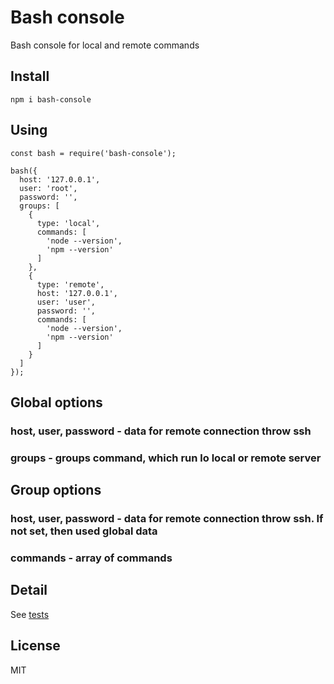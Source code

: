 # Bash console
Bash console for local and remote commands

## Install
```
npm i bash-console
```

## Using
```JS
const bash = require('bash-console');
 
bash({
  host: '127.0.0.1',
  user: 'root',
  password: '',
  groups: [
    {
      type: 'local',
      commands: [
        'node --version',
        'npm --version'
      ]
    },
    {
      type: 'remote',
      host: '127.0.0.1',
      user: 'user',
      password: '',
      commands: [
        'node --version',
        'npm --version'
      ]
    }
  ]
});
```
## Global options
### host, user, password - data for remote connection throw ssh
### groups - groups command, which run lo local or remote server

## Group options
### host, user, password - data for remote connection throw ssh. If not set, then used global data
### commands - array of commands

## Detail
See [tests](https://github.com/babenkoma/bash-console/blob/master/test/index.js)

## License
MIT
